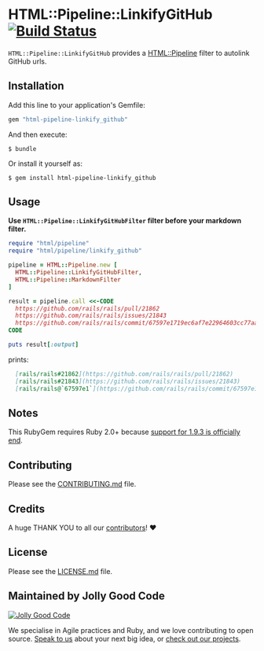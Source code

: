 # HTML::Pipeline::LinkifyGitHub [![Build Status](https://travis-ci.org/jollygoodcode/html-pipeline-linkify_github.svg)](https://travis-ci.org/jollygoodcode/html-pipeline-linkify_github)

`HTML::Pipeline::LinkifyGitHub` provides a [HTML::Pipeline](https://github.com/jch/html-pipeline)
filter to autolink GitHub urls.

## Installation

Add this line to your application's Gemfile:

```ruby
gem "html-pipeline-linkify_github"
```

And then execute:

    $ bundle

Or install it yourself as:

    $ gem install html-pipeline-linkify_github

## Usage

**Use `HTML::Pipeline::LinkifyGitHubFilter` filter before your markdown filter.**

```ruby
require "html/pipeline"
require "html/pipeline/linkify_github"

pipeline = HTML::Pipeline.new [
  HTML::Pipeline::LinkifyGitHubFilter,
  HTML::Pipeline::MarkdownFilter
]

result = pipeline.call <<-CODE
  https://github.com/rails/rails/pull/21862
  https://github.com/rails/rails/issues/21843
  https://github.com/rails/rails/commit/67597e1719ec6af7e22964603cc77aa5b085a864
CODE

puts result[:output]
```

prints:

```markdown
  [rails/rails#21862](https://github.com/rails/rails/pull/21862)
  [rails/rails#21843](https://github.com/rails/rails/issues/21843)
  [rails/rails@`67597e1`](https://github.com/rails/rails/commit/67597e1719ec6af7e22964603cc77aa5b085a864)
```

## Notes

This RubyGem requires Ruby 2.0+ because [support for 1.9.3 is officially end](https://www.ruby-lang.org/en/news/2014/01/10/ruby-1-9-3-will-end-on-2015/).

## Contributing

Please see the [CONTRIBUTING.md](/CONTRIBUTING.md) file.

## Credits

A huge THANK YOU to all our [contributors](https://github.com/jollygoodcode/html-pipeline-linkify_github/graphs/contributors)! :heart:

## License

Please see the [LICENSE.md](/LICENSE.md) file.

## Maintained by Jolly Good Code

[![Jolly Good Code](https://cloud.githubusercontent.com/assets/1000669/9362336/72f9c406-46d2-11e5-94de-5060e83fcf83.jpg)](http://www.jollygoodcode.com)

We specialise in Agile practices and Ruby, and we love contributing to open source.
[Speak to us](http://www.jollygoodcode.com/#get-in-touch) about your next big idea, or [check out our projects](http://www.jollygoodcode.com/open-source).
